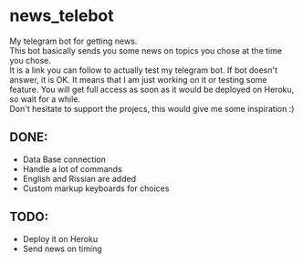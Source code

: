 # news_telebot
My telegram bot for getting news. <br />This bot basically sends you some news on topics you chose at the time you chose.<br /> It is a link you can follow to actually test my telegram bot. If bot doesn't answer, it is OK. It means that I am just working on it or testing some feature. You will get full access as soon as it would be deployed on Heroku, so wait for a while.<br />Don't hesitate to support the projecs, this would give me some inspiration :)

## DONE:
  - Data Base connection
  - Handle a lot of commands
  - English and Rissian are added
  - Custom markup keyboards for choices

## TODO:
  - Deploy it on Heroku
  - Send news on timing
